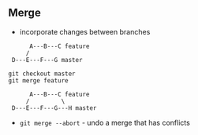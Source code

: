 ## Merge

* incorporate changes between branches


```
	  A---B---C feature
	 /
 D---E---F---G master
```

```
git checkout master
git merge feature
```

```
	  A---B---C feature
	 /         \
 D---E---F---G---H master
```

* `git merge --abort` - undo a merge that has conflicts
